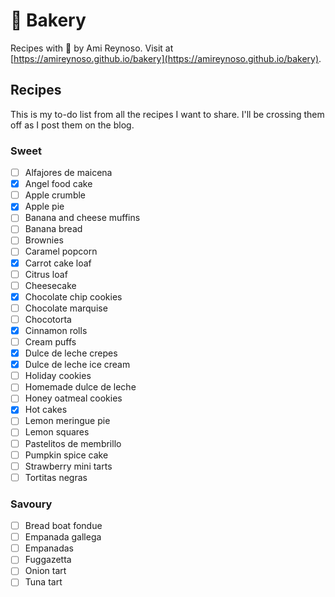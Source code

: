 # 🧁 Bakery

Recipes with 💜 by Ami Reynoso. Visit at [https://amireynoso.github.io/bakery](https://amireynoso.github.io/bakery).

## Recipes

This is my to-do list from all the recipes I want to share. I'll be crossing them off as I post them on the blog.

### Sweet

- [ ] Alfajores de maicena
- [x] Angel food cake
- [ ] Apple crumble
- [x] Apple pie
- [ ] Banana and cheese muffins
- [ ] Banana bread
- [ ] Brownies
- [ ] Caramel popcorn
- [x] Carrot cake loaf
- [ ] Citrus loaf
- [ ] Cheesecake
- [x] Chocolate chip cookies
- [ ] Chocolate marquise
- [ ] Chocotorta
- [x] Cinnamon rolls
- [ ] Cream puffs
- [x] Dulce de leche crepes
- [x] Dulce de leche ice cream
- [ ] Holiday cookies
- [ ] Homemade dulce de leche
- [ ] Honey oatmeal cookies
- [x] Hot cakes
- [ ] Lemon meringue pie
- [ ] Lemon squares
- [ ] Pastelitos de membrillo
- [ ] Pumpkin spice cake
- [ ] Strawberry mini tarts
- [ ] Tortitas negras

### Savoury

- [ ] Bread boat fondue
- [ ] Empanada gallega
- [ ] Empanadas
- [ ] Fuggazetta
- [ ] Onion tart
- [ ] Tuna tart
